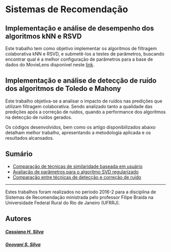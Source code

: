 # Sistemas de Recomendação

## Implementação e análise de desempenho dos algoritmos kNN e RSVD

Este trabalho tem como objetivo implementar os algoritmos de filtragem colaborativa kNN e RSVD, e submetê-los a testes de parâmetros, buscando encontrar qual é a melhor configuração de parâmetros para a base de dados do MovieLens disponível neste [link](http://grouplens.org/datasets/movielens/100k/).

## Implementação e análise de detecção de ruído dos algoritmos de Toledo e Mahony

Este trabalho objetiva-se a analisar o impacto de ruídos nas predições que utilizam filtragem colaborativa. Sendo analizado tanto a qualidade das predições após a correção de ruídos, quando a performance dos algoritmos na detecção de ruídos gerados. 

Os códigos desenvolvidos, bem como os artigo disponibilizados abaixo detalham melhor trabalho, apresentando a metodologia aplicada e os resultados alcansados.

## Sumário
- [Comparação de técnicas de similaridade baseada em usuário](https://github.com/geovanicelebrim/RecSys/blob/master/Prediction/KNN/Envio/Compara%C3%A7%C3%A3o%20de%20t%C3%A9cninas%20de%20similaridade%20baseada%20em%20usu%C3%A1rio.pdf)
- [Avaliação de parâmetros para o algoritmo SVD regularizado](https://github.com/geovanicelebrim/RecSys/blob/master/Prediction/RSVD/Envio/Avalia%C3%A7%C3%A3o%20de%20par%C3%A2metros%20para%20o%20algoritmo%20SVD%20regularizado.pdf)
- [Comparação entre técnicas de detecção e correção de ruı́do](https://github.com/geovanicelebrim/RecSys/blob/master/Noise/comparacao-entre-tecnicas.pdf)

---

Estes trabalhos foram realizados no período 2016-2 para a disciplina de Sistemas de Recomendação ministrada pelo professor Filipe Braida na Universidade Federal Rural do Rio de Janeiro (UFRRJ).

## Autores

##### [Cassiano H. Silva](https://github.com/cassianohsilva)
##### [Geovani S. Silva](https://github.com/geovanicelebrim)